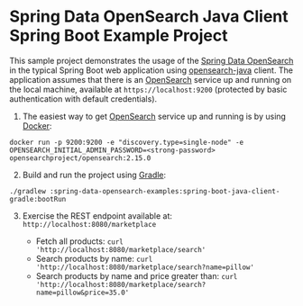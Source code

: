 Spring Data OpenSearch Java Client Spring Boot Example Project
=== 

This sample project demonstrates the usage of the [Spring Data OpenSearch](https://github.com/opensearch-project/spring-data-opensearch/) in the typical Spring Boot web application using [opensearch-java](https://github.com/opensearch-project/opensearch-java) client. The application assumes that there is an [OpenSearch](https://opensearch.org) service up and running on the local machine, available at `https://localhost:9200` (protected by basic authentication with default credentials).

1. The easiest way to get [OpenSearch](https://opensearch.org) service up and running is by using [Docker](https://www.docker.com/):

```shell
docker run -p 9200:9200 -e "discovery.type=single-node" -e OPENSEARCH_INITIAL_ADMIN_PASSWORD=<strong-password> opensearchproject/opensearch:2.15.0
```

2. Build and run the project using [Gradle](https://gradle.org/):

```shell
./gradlew :spring-data-opensearch-examples:spring-boot-java-client-gradle:bootRun
```

3. Exercise the REST endpoint available at: `http://localhost:8080/marketplace`

   - Fetch all products: `curl 'http://localhost:8080/marketplace/search'`
   - Search products by name: `curl 'http://localhost:8080/marketplace/search?name=pillow'`
   - Search products by name and price greater than: `curl 'http://localhost:8080/marketplace/search?name=pillow&price=35.0'`
